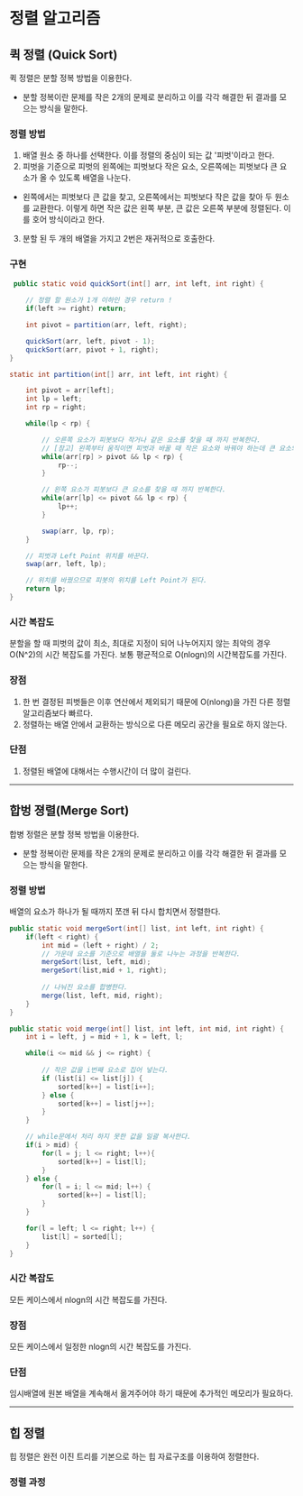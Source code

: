 # 정렬 알고리즘
## 퀵 정렬 (Quick Sort)
퀵 정렬은 분할 정복 방법을 이용한다. 
 * 분할 정복이란 문제를 작은 2개의 문제로 분리하고 이를 각각 해결한 뒤 결과를 모으는 방식을 말한다.

### 정렬 방법
1. 배열 원소 중 하나를 선택한다. 이를 정렬의 중심이 되는 값 '피벗'이라고 한다.
2. 피벗을 기준으로 피벗의 왼쪽에는 피벗보다 작은 요소, 오른쪽에는 피벗보다 큰 요소가 올 수 있도록 배열을 나눈다.
 * 왼쪽에서는 피벗보다 큰 값을 찾고, 오른쪽에서는 피벗보다 작은 값을 찾아 두 원소를 교환한다. 이렇게 하면 작은 값은 왼쪽 부분, 큰 값은 오른쪽 부분에 정렬된다. 이를 호어 방식이라고 한다.
3. 분할 된 두 개의 배열을 가지고 2번은 재귀적으로 호출한다. 

### 구현
~~~java
 public static void quickSort(int[] arr, int left, int right) {
    
    // 정렬 할 원소가 1개 이하인 경우 return !
    if(left >= right) return;

    int pivot = partition(arr, left, right);

    quickSort(arr, left, pivot - 1);
    quickSort(arr, pivot + 1, right);
}
~~~

~~~java
static int partition(int[] arr, int left, int right) {

    int pivot = arr[left];
    int lp = left;
    int rp = right;

    while(lp < rp) {

        // 오른쪽 요소가 피봇보다 작거나 같은 요소를 찾을 때 까지 반복한다.
        // [참고] 왼쪽부터 움직이면 피벗과 바꿀 때 작은 요소와 바꿔야 하는데 큰 요소와 바꾸게 되기 때문에 정렬이 되지 않는다.
        while(arr[rp] > pivot && lp < rp) {
            rp--;
        }

        // 왼쪽 요소가 피봇보다 큰 요소를 찾을 때 까지 반복한다. 
        while(arr[lp] <= pivot && lp < rp) {
            lp++;
        }

        swap(arr, lp, rp);
    }

    // 피벗과 Left Point 위치를 바꾼다. 
    swap(arr, left, lp);

    // 위치를 바꿨으므로 피봇의 위치를 Left Point가 된다.
    return lp;
}
~~~

### 시간 복잡도
분할을 할 때 피벗의 값이 최소, 최대로 지정이 되어 나누어지지 않는 최악의 경우 O(N^2)의 시간 복잡도를 가진다. 
보통 평균적으로 O(nlogn)의 시간복잡도를 가진다.

### 장점
1. 한 번 결정된 피벗들은 이후 연산에서 제외되기 때문에 O(nlong)을 가진 다른 정렬 알고리즘보다 빠르다.
2. 정렬하는 배열 안에서 교환하는 방식으로 다른 메모리 공간을 필요로 하지 않는다. 

### 단점
1. 정렬된 배열에 대해서는 수행시간이 더 많이 걸린다.

---
## 합벙 졍렬(Merge Sort)
합병 정렬은 분할 정복 방법을 이용한다. 
 * 분할 정복이란 문제를 작은 2개의 문제로 분리하고 이를 각각 해결한 뒤 결과를 모으는 방식을 말한다.

### 정렬 방법
배열의 요소가 하나가 될 때까지 쪼갠 뒤 다시 합치면서 정렬한다. 

~~~java
public static void mergeSort(int[] list, int left, int right) {
    if(left < right) {
        int mid = (left + right) / 2;
        // 가운데 요소를 기준으로 배열을 둘로 나누는 과정을 반복한다. 
        mergeSort(list, left, mid);
        mergeSort(list,mid + 1, right);
        
        // 나눠진 요소를 합병한다.
        merge(list, left, mid, right);
    }
}
~~~

~~~java
public static void merge(int[] list, int left, int mid, int right) {
    int i = left, j = mid + 1, k = left, l;

    while(i <= mid && j <= right) {
        
        // 작은 값을 i번째 요소로 집어 넣는다.
        if (list[i] <= list[j]) {
            sorted[k++] = list[i++];
        } else {
            sorted[k++] = list[j++];
        }
    }

    // while문에서 처리 하지 못한 값을 일괄 복사한다.
    if(i > mid) {
        for(l = j; l <= right; l++){
            sorted[k++] = list[l];
        }
    } else {
        for(l = i; l <= mid; l++) {
            sorted[k++] = list[l];
        }
    }

    for(l = left; l <= right; l++) {
        list[l] = sorted[l];
    }
}
~~~

### 시간 복잡도
모든 케이스에서 nlogn의 시간 복잡도를 가진다. 

### 장점
모든 케이스에서 일정한 nlogn의 시간 복잡도를 가진다.

### 단점
임시배열에 원본 배열을 계속해서 옮겨주어야 하기 때문에 추가적인 메모리가 필요하다.

---
## 힙 정렬
힙 정렬은 완전 이진 트리를 기본으로 하는 힙 자료구조를 이용하여 정렬한다.

### 정렬 과정

